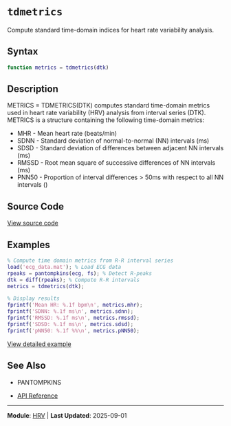 # `tdmetrics`

Compute standard time-domain indices for heart rate variability analysis.

## Syntax

```matlab
function metrics = tdmetrics(dtk)
```

## Description

METRICS = TDMETRICS(DTK) computes standard time-domain metrics used in heart rate
variability (HRV) analysis from interval series (DTK). METRICS is a structure
containing the following time-domain metrics:
- MHR   - Mean heart rate (beats/min)
- SDNN  - Standard deviation of normal-to-normal (NN) intervals (ms)
- SDSD  - Standard deviation of differences between adjacent NN intervals (ms)
- RMSSD - Root mean square of successive differences of NN intervals (ms)
- PNN50 - Proportion of interval differences > 50ms with respect to all NN intervals ()

## Source Code

[View source code](https://github.com/BSICoS/biosigmat/tree/main/src/hrv/tdmetrics.m)

## Examples

```matlab
% Compute time domain metrics from R-R interval series
load('ecg_data.mat'); % Load ECG data
rpeaks = pantompkins(ecg, fs); % Detect R-peaks
dtk = diff(rpeaks); % Compute R-R intervals
metrics = tdmetrics(dtk);

% Display results
fprintf('Mean HR: %.1f bpm\n', metrics.mhr);
fprintf('SDNN: %.1f ms\n', metrics.sdnn);
fprintf('RMSSD: %.1f ms\n', metrics.rmssd);
fprintf('SDSD: %.1f ms\n', metrics.sdsd);
fprintf('pNN50: %.1f %%\n', metrics.pNN50);
```

[View detailed example](https://github.com/BSICoS/biosigmat/tree/main/examples/hrv/tdmetricsExample.m)

## See Also

- PANTOMPKINS

- [API Reference](../index.md)

---

**Module**: [HRV](index.md) | **Last Updated**: 2025-09-01
